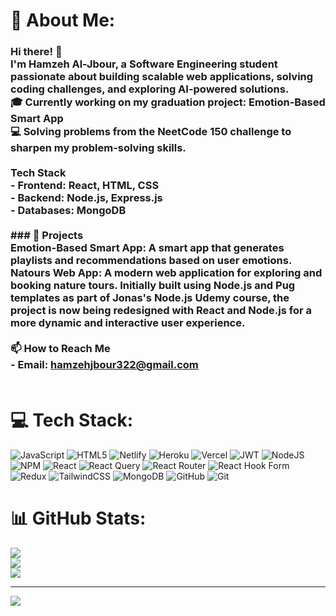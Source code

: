 # 💫 About Me:
### Hi there! 👋 <br> I'm Hamzeh Al-Jbour, a Software Engineering student passionate about building scalable web applications, solving coding challenges, and exploring AI-powered solutions. <br> 🎓 Currently working on my graduation project: **Emotion-Based Smart App**  <br> 💻 Solving problems from the NeetCode 150 challenge to sharpen my problem-solving skills.   <br><br>Tech Stack  <br>- Frontend: React, HTML, CSS  <br>- Backend: Node.js, Express.js  <br>- Databases: MongoDB<br><br>### 🌟 Projects<br>**Emotion-Based Smart App**:  A smart app that generates playlists and recommendations based on user emotions.<br>**Natours Web App**: A modern web application for exploring and booking nature tours. Initially built using Node.js and Pug templates as part of Jonas's Node.js Udemy course, the project is now being redesigned with React and Node.js for a more dynamic and interactive user experience.<br><br>📫 How to Reach Me<br>- Email: [hamzehjbour322@gmail.com](mailto:hamzehjbour322@gmail.com)<br><br>


# 💻 Tech Stack:
![JavaScript](https://img.shields.io/badge/javascript-%23323330.svg?style=for-the-badge&logo=javascript&logoColor=%23F7DF1E) ![HTML5](https://img.shields.io/badge/html5-%23E34F26.svg?style=for-the-badge&logo=html5&logoColor=white) ![Netlify](https://img.shields.io/badge/netlify-%23000000.svg?style=for-the-badge&logo=netlify&logoColor=#00C7B7) ![Heroku](https://img.shields.io/badge/heroku-%23430098.svg?style=for-the-badge&logo=heroku&logoColor=white) ![Vercel](https://img.shields.io/badge/vercel-%23000000.svg?style=for-the-badge&logo=vercel&logoColor=white) ![JWT](https://img.shields.io/badge/JWT-black?style=for-the-badge&logo=JSON%20web%20tokens) ![NodeJS](https://img.shields.io/badge/node.js-6DA55F?style=for-the-badge&logo=node.js&logoColor=white) ![NPM](https://img.shields.io/badge/NPM-%23CB3837.svg?style=for-the-badge&logo=npm&logoColor=white) ![React](https://img.shields.io/badge/react-%2320232a.svg?style=for-the-badge&logo=react&logoColor=%2361DAFB) ![React Query](https://img.shields.io/badge/-React%20Query-FF4154?style=for-the-badge&logo=react%20query&logoColor=white) ![React Router](https://img.shields.io/badge/React_Router-CA4245?style=for-the-badge&logo=react-router&logoColor=white) ![React Hook Form](https://img.shields.io/badge/React%20Hook%20Form-%23EC5990.svg?style=for-the-badge&logo=reacthookform&logoColor=white) ![Redux](https://img.shields.io/badge/redux-%23593d88.svg?style=for-the-badge&logo=redux&logoColor=white) ![TailwindCSS](https://img.shields.io/badge/tailwindcss-%2338B2AC.svg?style=for-the-badge&logo=tailwind-css&logoColor=white) ![MongoDB](https://img.shields.io/badge/MongoDB-%234ea94b.svg?style=for-the-badge&logo=mongodb&logoColor=white) ![GitHub](https://img.shields.io/badge/github-%23121011.svg?style=for-the-badge&logo=github&logoColor=white) ![Git](https://img.shields.io/badge/git-%23F05033.svg?style=for-the-badge&logo=git&logoColor=white)
# 📊 GitHub Stats:
![](https://github-readme-stats.vercel.app/api?username=hamzehjbour&theme=dark&hide_border=false&include_all_commits=false&count_private=false)<br/>
![](https://github-readme-streak-stats.herokuapp.com/?user=hamzehjbour&theme=dark&hide_border=false)<br/>
![](https://github-readme-stats.vercel.app/api/top-langs/?username=hamzehjbour&theme=dark&hide_border=false&include_all_commits=false&count_private=false&layout=compact)

---
[![](https://visitcount.itsvg.in/api?id=hamzehjbour&icon=0&color=0)](https://visitcount.itsvg.in)

<!-- Proudly created with GPRM ( https://gprm.itsvg.in ) -->
